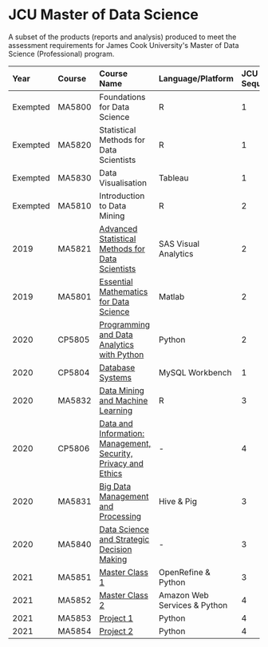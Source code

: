 # JCU Master of Data Science
A subset of the products (reports and analysis) produced to meet the assessment requirements for James Cook University's Master of Data Science (Professional) program.

| Year | Course | Course Name | Language/Platform | JCU Sequence |
|:-----|:-------|:------------|:------------------| :----------- |
| Exempted | MA5800 | Foundations for Data Science | R | 1 |
| Exempted | MA5820 | Statistical Methods for Data Scientists | R | 1 |
| Exempted | MA5830 | Data Visualisation | Tableau | 1 |
| Exempted | MA5810 | Introduction to Data Mining | R | 2 |
| 2019 | MA5821 | [Advanced Statistical Methods for Data Scientists](https://github.com/NikkiSarah/JCU-MDS/tree/main/MA5821) | SAS Visual Analytics | 2 |
| 2019 | MA5801 | [Essential Mathematics for Data Science](https://github.com/NikkiSarah/JCU-MDS/tree/main/MA5801) | Matlab | 2 |
| 2020 | CP5805 | [Programming and Data Analytics with Python](https://github.com/NikkiSarah/JCU-MDS/tree/main/CP5805) | Python | 2 |
| 2020 | CP5804 | [Database Systems](https://github.com/NikkiSarah/JCU-MDS/tree/main/CP5804) | MySQL Workbench | 1 |
| 2020 | MA5832 | [Data Mining and Machine Learning](https://github.com/NikkiSarah/JCU-MDS/tree/main/MA5832) | R | 3 |
| 2020 | CP5806 | [Data and Information: Management, Security, Privacy and Ethics](https://github.com/NikkiSarah/JCU-MDS/tree/main/CP5806) | - | 4 |
| 2020 | MA5831 | [Big Data Management and Processing](https://github.com/NikkiSarah/JCU-MDS/tree/main/MA5831) | Hive & Pig | 3 |
| 2020 | MA5840 | [Data Science and Strategic Decision Making](https://github.com/NikkiSarah/JCU-MDS/tree/main/MA5840) | - | 3 |
| 2021 | MA5851 | [Master Class 1](https://github.com/NikkiSarah/JCU-MDS/tree/main/MA5851) | OpenRefine & Python | 3 |
| 2021 | MA5852 | [Master Class 2](https://github.com/NikkiSarah/JCU-MDS/tree/main/MA5852) | Amazon Web Services & Python | 4 |
| 2021 | MA5853 | [Project 1](https://github.com/NikkiSarah/JCU-MDS/tree/main/MA5853) | Python | 4 |
| 2021 | MA5854 | [Project 2](https://github.com/NikkiSarah/JCU-MDS/tree/main/MA5854) | Python | 4 |
